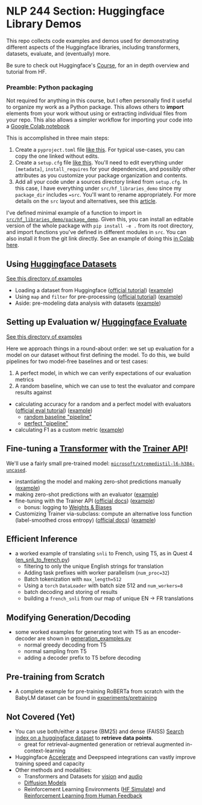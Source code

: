 # NLP 244 Section: Huggingface Library Demos

This repo collects code examples and demos used for demonstrating different aspects of the Huggingface libraries, 
including transformers, datasets, evaluate, and (eventually) more.

Be sure to check out Huggingface's [Course](https://huggingface.co/course/chapter1/1), for an in depth overview and 
tutorial from HF.

### Preamble: Python packaging

Not required for anything in this course, but I often personally find it useful to organize my work as a Python package. 
This allows others to **import** elements from your work without using or extracting individual files from your repo. 
This also allows a simpler workflow for importing your code into a [Google Colab notebook](https://colab.research.google.com/)

This is accomplished in three main steps:

1. Create a `pyproject.toml` file [like this](./pyproject.toml). For typical use-cases, you can copy the one linked 
without edits. 
2. Create a `setup.cfg` file [like this](setup.cfg). You'll need to edit everything under `[metadata]`, 
`install_requires` for your dependencies, and possibly other attributes as you customize your package organization and 
contents.
3. Add all your code under a sources directory linked from `setup.cfg`. In this case, I have everything under 
`src/hf_libraries_demo` since my `package_dir` includes `=src`. You'll want to rename appropriately. For more details 
on the `src` layout and alternatives, see this 
[article](https://setuptools.pypa.io/en/latest/userguide/declarative_config.html#using-a-src-layout).

I've defined minimal example of a function to import in 
[`src/hf_libraries_demo/package_demo`](src/hf_libraries_demo/package_demo). Given this, you can install an editable 
version of the whole package with `pip install -e .` from its root directory, and import functions you've defined in 
different modules in `src`. You can also install it from the git link directly. See an example of doing this 
[in Colab here](./ImportingAGithubPyPackage.ipynb).

## Using [Huggingface Datasets](https://huggingface.co/docs/datasets)

[See this directory of examples](./src/hf_libraries_demo/datasets_examples)

- Loading a dataset from Huggingface ([official tutorial](https://huggingface.co/docs/datasets/load_hub)) ([example](/hf_libraries_demo/datasets_examples/load_dataset_example.py))
- Using `map` and `filter` for pre-processing ([official tutorial](https://huggingface.co/docs/datasets/use_dataset)) ([example](/hf_libraries_demo/datasets_examples/pre_process_example.py))
- Aside: pre-modeling data analysis with datasets ([example](src/hf_libraries_demo/datasets_examples/data_analysis_example.py))

## Setting up Evaluation w/ [Huggingface Evaluate](https://huggingface.co/docs/evaluate)

[See this directory of examples](src/hf_libraries_demo/evaluation/README.md)

Here we approach things in a round-about order: we set up evaluation for a model on our dataset without first defining 
the model. To do this, we build pipelines for two model-free baselines and or test cases:

1) A perfect model, in which we can verify expectations of our evaluation metrics
2) A random baseline, which we can use to test the evaluator and compare results against

- calculating accuracy for a random and a perfect model with evaluators 
([official eval tutorial](https://huggingface.co/docs/evaluate/v0.4.0/en/base_evaluator)) ([example](src/hf_libraries_demo/evaluation/simple_evaluation.py))
  - [random baseline "pipeline"](./src/hf_libraries_demo/pipelines/random_label_pipeline.py)
  - [perfect "pipeline"](./src/hf_libraries_demo/pipelines/perfect_pipeline.py)
- calculating F1 as a custom metric ([example](src/hf_libraries_demo/evaluation/multi_metric_evaluation.py))

## Fine-tuning a [Transformer](https://huggingface.co/docs/transformers) with the [Trainer API](https://huggingface.co/docs/transformers/v4.26.0/en/main_classes/trainer#transformers.Trainer)! 

We'll use a fairly small pre-trained model: 
[`microsoft/xtremedistil-l6-h384-uncased`](https://huggingface.co/microsoft/xtremedistil-l6-h384-uncased).
- instantiating the model and making zero-shot predictions manually ([example](./src/hf_libraries_demo/experiments/manual_inference.py))
- making zero-shot predictions with an evaluator ([example](./src/hf_libraries_demo/experiments/auto_inference.py))
- fine-tuning with the Trainer API 
([official docs](https://huggingface.co/docs/transformers/v4.26.0/en/main_classes/trainer#transformers.Trainer)) 
([example](./src/hf_libraries_demo/experiments/finetune_w_trainer.py))
  - bonus: logging to [Weights & Biases](https://wandb.ai/kingb12/nlp244-hf-libraries-demo?workspace=user-kingb12)
- Customizing Trainer via-subclass: compute an alternative loss function (label-smoothed cross entropy) 
([official docs](https://huggingface.co/docs/transformers/v4.26.0/en/main_classes/trainer#transformers.Trainer)) 
([example](./src/hf_libraries_demo/experiments/custom_finetune_w_trainer.py))

## Efficient Inference
- a worked example of translating `snli` to French, using T5, as in Quest 4 ([en_snli_to_french.py](./src/hf_libraries_demo/experiments/en_snli_to_french.py))
  - filtering to only the unique English strings for translation
  - Adding task prefixes with worker parallelism (`num_proc=32`)
  - Batch tokenization with `max_length=512`
  - Using a `torch` `DataLoader` with batch size 512 and `num_workers=8`
  - batch decoding and storing of results
  - building a `french_snli` from our map of unique EN -> FR translations

## Modifying Generation/Decoding
- some worked examples for generating text with T5 as an encoder-decoder are shown in 
[generation_examples.py](./src/hf_libraries_demo/experiments/generation_examples.py)
  - normal greedy decoding from T5
  - normal sampling from T5
  - adding a decoder prefix to T5 before decoding

## Pre-training from Scratch
- A complete example for pre-training RoBERTa from scratch with the BabyLM dataset can be found in [experiments/pretraining](./src/hf_libraries_demo/experiments/pretraining)

## Not Covered (Yet)
- You can use both/either a sparse (BM25) and dense (FAISS) [Search index on a huggingface dataset](https://huggingface.co/docs/datasets/faiss_es) to **retrieve data points**.
  - great for retrieval-augmented generation or retrieval augmented in-context-learning
- Huggingface [Accelerate](https://huggingface.co/docs/accelerate/index) and Deepspeed integrations can vastly improve training speed and capacity
- Other methods and modalities:
  - Transformers and Datasets for [vision](https://huggingface.co/docs/datasets/image_load) and [audio](https://huggingface.co/docs/datasets/audio_process)
  - [Diffusion Models](https://huggingface.co/docs/diffusers/index)
  - Reinforcement Learning Environments ([HF Simulate](https://huggingface.co/docs/simulate/index)) and [Reinforcement Learning from Human Feedback](https://huggingface.co/blog/rlhf)